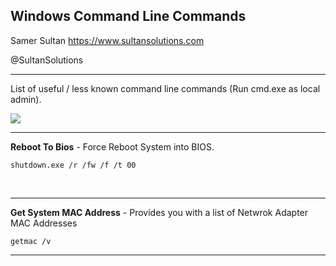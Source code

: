 ## Windows Command Line Commands

Samer Sultan
https://www.sultansolutions.com

@SultanSolutions

---

List of useful / less known command line commands (Run cmd.exe as local admin).

<img src="https://i.imgur.com/zKVXbUP.png">

---


**Reboot To Bios** - Force Reboot System into BIOS. 

```
shutdown.exe /r /fw /f /t 00
```

&nbsp;
&nbsp;

---

**Get System MAC Address** - Provides you with a list of Netwrok Adapter MAC Addresses 

```
getmac /v
```

---
